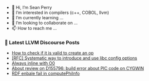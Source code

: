 - 👋 Hi, I’m Sean Perry
- 👀 I’m interested in compilers (c++, COBOL, llvm)
- 🌱 I’m currently learning ...
- 💞️ I’m looking to collaborate on ...
- 📫 How to reach me ...

<!---
s66perry/s66perry is a ✨ special ✨ repository because its `README.md` (this file) appears on your GitHub profile.
You can click the Preview link to take a look at your changes.
--->
### 📕 Latest LLVM Discourse Posts

<!-- DISCOURSE-LLVM:START -->
- [How to check if it is valid to create an op](https://discourse.llvm.org/t/how-to-check-if-it-is-valid-to-create-an-op/73082#post_2)
- [[RFC] Systematic way to introduce and use libc config options](https://discourse.llvm.org/t/rfc-systematic-way-to-introduce-and-use-libc-config-options/72943#post_6)
- [Always inline with O0](https://discourse.llvm.org/t/always-inline-with-o0/73088#post_1)
- [About review on D155796: build error about PIC code on CYGWIN](https://discourse.llvm.org/t/about-review-on-d155796-build-error-about-pic-code-on-cygwin/73087#post_1)
- [RDF enbale fail in computePhiInfo](https://discourse.llvm.org/t/rdf-enbale-fail-in-computephiinfo/72888#post_2)
<!-- DISCOURSE-LLVM:END -->
